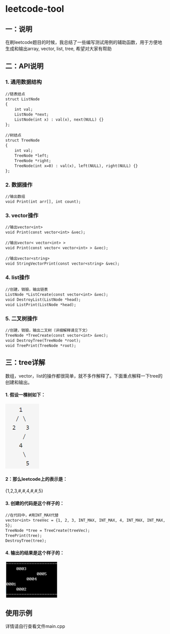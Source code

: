 # leetcode-tool

## 一：说明
在刷leetcode题目的时候，我总结了一些编写测试用例的辅助函数，用于方便地生成和输出array, vector, list, tree, 希望对大家有帮助

## 二：API说明
### 1. 通用数据结构

	//链表结点
	struct ListNode
	{
    	int val;
    	ListNode *next;
    	ListNode(int x) : val(x), next(NULL) {}
	};

	//树结点
	struct TreeNode 
	{
    	int val;
    	TreeNode *left;
    	TreeNode *right;
    	TreeNode(int x=0) : val(x), left(NULL), right(NULL) {}
	};

### 2. 数据操作
	//输出数组
	void Print(int arr[], int count);

### 3. vector操作
	//输出vector<int>
	void Print(const vector<int> &vec);

	//输出vector< vector<int> >
	void Print(const vector< vector<int> > &vec);

	//输出vector<string>
	void StringVectorPrint(const vector<string> &vec);

### 4. list操作
	//创建，销毁，输出链表
	ListNode *ListCreate(const vector<int> &vec);
	void DestroyList(ListNode *head);
	void ListPrint(ListNode *head);

### 5. 二叉树操作
	//创建，销毁，输出二叉树（详细解释请见下文）
	TreeNode *TreeCreate(const vector<int> &vec);
	void DestroyTree(TreeNode *root);
	void TreePrint(TreeNode *root);

## 三：tree详解
数组，vector，list的操作都很简单，就不多作解释了。下面重点解释一下tree的创建和输出。</br>
#### 1. 假设一棵树如下：</br>
![tree](pic/tree.png)

#### 2：那么leetcode上的表示是：
{1,2,3,#,#,4,#,#,5}

#### 3. 创建的代码是这个样子的：
	//在代码中，#用INT_MAX代替
	vector<int> treeVec = {1, 2, 3, INT_MAX, INT_MAX, 4, INT_MAX, INT_MAX, 5};
	TreeNode *tree = TreeCreate(treeVec);
    TreePrint(tree);
    DestroyTree(tree);

#### 4. 输出的结果是这个样子的：
![code](pic/code.png)

## 使用示例
详情请自行查看文件main.cpp